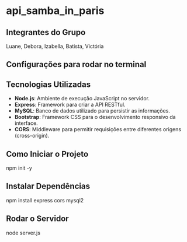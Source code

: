 # api_samba_in_paris

## Integrantes do Grupo
Luane, Debora, Izabella, Batista, Victória

## Configurações para rodar no terminal

## Tecnologias Utilizadas
- **Node.js**: Ambiente de execução JavaScript no servidor.
- **Express**: Framework para criar a API RESTful.
- **MySQL**: Banco de dados utilizado para persistir as informações.
- **Bootstrap**: Framework CSS para o desenvolvimento responsivo da interface.
- **CORS**: Middleware para permitir requisições entre diferentes origens (cross-origin).

## Como Iniciar o Projeto
npm init -y

## Instalar Dependências
npm install express cors mysql2

## Rodar o Servidor
node server.js
